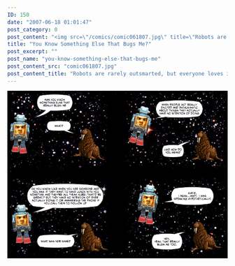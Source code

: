 ```yaml
---
ID: 150
date: "2007-06-18 01:01:47"
post_category: 0
post_content: "<img src=\"/comics/comic061807.jpg\" title=\"Robots are rarely outsmarted, but everyone loves it when they are\" />"
title: "You Know Something Else That Bugs Me?"
post_excerpt: ""
post_name: "you-know-something-else-that-bugs-me"
post_content_src: "comic061807.jpg"
post_content_title: "Robots are rarely outsmarted, but everyone loves it when they are"
---
```



[![Robots are rarely outsmarted, but everyone loves it when they are](/comics-hi-res/comic061807.jpg)](/comics-hi-res/comic061807.jpg)

